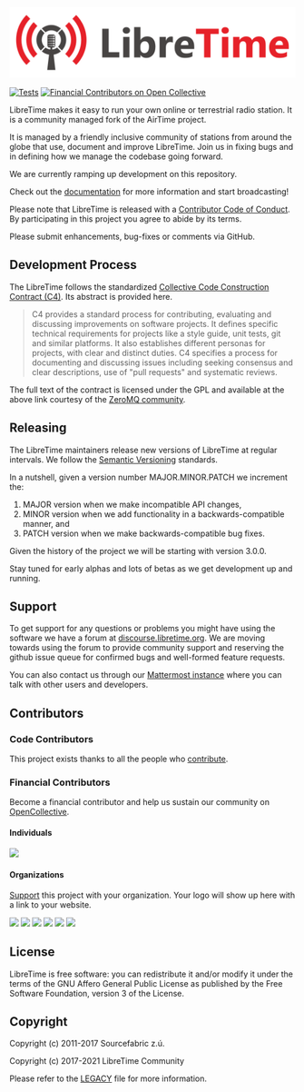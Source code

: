 ![](website/static/img/logo-512px.png)

[![Tests](https://github.com/libretime/libretime/actions/workflows/test.yml/badge.svg)](https://github.com/libretime/libretime/actions/workflows/test.yml)
[![Financial Contributors on Open Collective](https://opencollective.com/libretime/all/badge.svg?label=financial+contributors)](https://opencollective.com/libretime)

LibreTime makes it easy to run your own online or terrestrial radio station. It
is a community managed fork of the AirTime project.

It is managed by a friendly inclusive community of stations from around the
globe that use, document and improve LibreTime. Join us in fixing bugs and in
defining how we manage the codebase going forward.

We are currently ramping up development on this repository.

Check out the [documentation](https://libretime.org) for more information and
start broadcasting!

Please note that LibreTime is released with a [Contributor Code
of Conduct](https://github.com/LibreTime/organization/blob/main/CODE_OF_CONDUCT.md).
By participating in this project you agree to abide by its terms.

Please submit enhancements, bug-fixes or comments via GitHub.

## Development Process

The LibreTime follows the standardized [Collective Code Construction
Contract (C4)](https://rfc.zeromq.org/spec:42/C4/). Its abstract is
provided here.

> C4 provides a standard process for contributing, evaluating and
> discussing improvements on software projects. It defines specific
> technical requirements for projects like a style guide, unit tests,
> git and similar platforms. It also establishes different personas
> for projects, with clear and distinct duties. C4 specifies a process
> for documenting and discussing issues including seeking consensus
> and clear descriptions, use of "pull requests" and systematic reviews.

The full text of the contract is licensed under the GPL and available at
the above link courtesy of the [ZeroMQ community](https://zeromq.org/).

## Releasing

The LibreTime maintainers release new versions of LibreTime at regular
intervals. We follow the [Semantic Versioning](https://semver.org/spec/v2.0.0.html)
standards.

In a nutshell, given a version number MAJOR.MINOR.PATCH we increment the:

1. MAJOR version when we make incompatible API changes,
2. MINOR version when we add functionality in a backwards-compatible manner, and
3. PATCH version when we make backwards-compatible bug fixes.

Given the history of the project we will be starting with version 3.0.0.

Stay tuned for early alphas and lots of betas as we get development
up and running.

## Support

To get support for any questions or problems you might have using the software
we have a forum at [discourse.libretime.org](https://discourse.libretime.org).
We are moving towards using the forum to provide community support and reserving
the github issue queue for confirmed bugs and well-formed feature requests.

You can also contact us through our [Mattermost instance](https://chat.libretime.org)
where you can talk with other users and developers.

## Contributors

### Code Contributors

This project exists thanks to all the people who [contribute](CONTRIBUTING.md).

### Financial Contributors

Become a financial contributor and help us sustain our community on
[OpenCollective](https://opencollective.com/libretime/contribute).

#### Individuals

<a href="https://opencollective.com/libretime"><img src="https://opencollective.com/libretime/individuals.svg?width=890"></a>

#### Organizations

[Support](https://opencollective.com/libretime/contribute) this project with
your organization. Your logo will show up here with a link to your website.

<a href="https://opencollective.com/libretime/organization/0/website"><img src="https://opencollective.com/libretime/organization/0/avatar.svg"></a>
<a href="https://opencollective.com/libretime/organization/1/website"><img src="https://opencollective.com/libretime/organization/1/avatar.svg"></a>
<a href="https://opencollective.com/libretime/organization/2/website"><img src="https://opencollective.com/libretime/organization/2/avatar.svg"></a>
<a href="https://opencollective.com/libretime/organization/3/website"><img src="https://opencollective.com/libretime/organization/3/avatar.svg"></a>
<a href="https://opencollective.com/libretime/organization/4/website"><img src="https://opencollective.com/libretime/organization/4/avatar.svg"></a>
<a href="https://opencollective.com/libretime/organization/5/website"><img src="https://opencollective.com/libretime/organization/5/avatar.svg"></a>

## License

LibreTime is free software: you can redistribute it and/or
modify it under the terms of the GNU Affero General Public
License as published by the Free Software Foundation,
version 3 of the License.

## Copyright

Copyright (c) 2011-2017 Sourcefabric z.ú.

Copyright (c) 2017-2021 LibreTime Community

Please refer to the [LEGACY](./LEGACY.md) file for more information.

